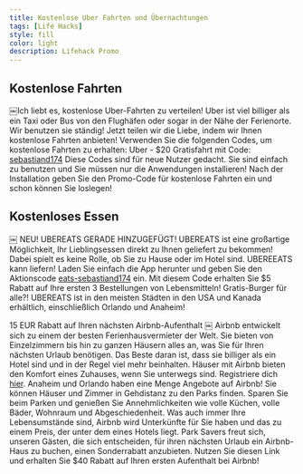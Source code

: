 ```yaml
---
title: Kostenlose Uber Fahrten und Übernachtungen
tags: [Life Hacks]
style: fill
color: light
description: Lifehack Promo
---
```


## Kostenlose Fahrten

￼Ich liebt es, kostenlose Uber-Fahrten zu verteilen! Uber ist viel billiger als ein Taxi oder Bus von den Flughäfen oder sogar in der Nähe der Ferienorte. Wir benutzen sie ständig! Jetzt teilen wir die Liebe, indem wir Ihnen kostenlose Fahrten anbieten!
Verwenden Sie die folgenden Codes, um kostenlose Fahrten zu erhalten:
Uber - $20 Gratisfahrt mit Code: [sebastiand174](https://auth.uber.com/login/?uber_client_name=riderSignUp&_ga=2.263536842.732583938.1592303934-259422153.1592074458&uclick_id=143f7b4f-4c9b-42a1-9c23-be8a7f7751ae)
Diese Codes sind für neue Nutzer gedacht. Sie sind einfach zu benutzen und Sie müssen nur die Anwendungen installieren! Nach der Installation geben Sie den Promo-Code für kostenlose Fahrten ein und schon können Sie loslegen!

## Kostenloses Essen
￼
NEU! UBEREATS GERADE HINZUGEFÜGT!
UBEREATS ist eine großartige Möglichkeit, Ihr Lieblingsessen direkt zu Ihnen geliefert zu bekommen! Dabei spielt es keine Rolle, ob Sie zu Hause oder im Hotel sind. UBEREEATS kann liefern! Laden Sie einfach die App herunter und geben Sie den Aktionscode [eats-sebastiand174](https://auth.uber.com/login/?uber_client_name=eatsWebSignUp&source=auth&next_url=https%3A%2F%2Fwww.ubereats.com%2Flogin-redirect%2F%3Fredirect%3D%252Fie) ein. Mit diesem Code erhalten Sie $5 Rabatt auf Ihre ersten 3 Bestellungen von Lebensmitteln! Gratis-Burger für alle?! UBEREATS ist in den meisten Städten in den USA und Kanada erhältlich, einschließlich Orlando und Anaheim!

15 EUR Rabatt auf Ihren nächsten Airbnb-Aufenthalt
￼
Airbnb entwickelt sich zu einem der besten Ferienhausvermieter der Welt. Sie bieten von Einzelzimmern bis hin zu ganzen Häusern alles an, was Sie für Ihren nächsten Urlaub benötigen. Das Beste daran ist, dass sie billiger als ein Hotel sind und in der Regel viel mehr beinhalten. Häuser mit Airbnb bieten den Komfort eines Zuhauses, wenn Sie unterwegs sind. Registriere dich [hier](https://www.airbnb.ie/c/sebastiand2001?currency=EUR&referral_share_id=c32eb0a0-6863-468d-964b-64442ee1ba88).
Anaheim und Orlando haben eine Menge Angebote auf Airbnb! Sie können Häuser und Zimmer in Gehdistanz zu den Parks finden. Sparen Sie beim Parken und genießen Sie Annehmlichkeiten wie volle Küchen, volle Bäder, Wohnraum und Abgeschiedenheit. Was auch immer Ihre Lebensumstände sind, Airbnb wird Unterkünfte für Sie haben und das zu einem Preis, der unter dem eines Hotels liegt.
Park Savers freut sich, unseren Gästen, die sich entscheiden, für ihren nächsten Urlaub ein Airbnb-Haus zu buchen, einen Sonderrabatt anzubieten. Nutzen Sie diesen Link und erhalten Sie $40 Rabatt auf Ihren ersten Aufenthalt bei Airbnb!
